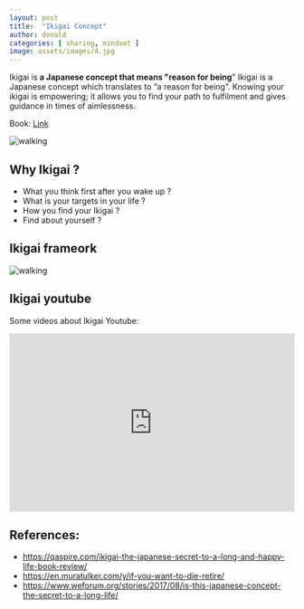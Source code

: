 ```yaml
---
layout: post
title:  "Ikigai Concept"
author: donald
categories: [ sharing, mindset ]
image: assets/images/4.jpg
---
```

Ikigai is **a Japanese concept that means "reason for being**"
Ikigai is a Japanese concept which translates to “a reason for being”. Knowing your ikigai is empowering; it allows you to find your path to fulfilment and gives guidance in times of aimlessness.

Book: [Link](https://www.amazon.com/Ikigai-Japanese-Secret-Long-Happy/dp/0143130722)

![walking](https://en.muratulker.com/wp-content/uploads/2024/01/kapak-3.jpg)

## Why Ikigai ?
- What you think first after you wake up ?
- What is your targets in your life ?
- How you find your Ikigai ?
- Find about yourself ?
## Ikigai frameork
![walking](https://assets.weforum.org/editor/tyvToPYsyaZXtaFiUISw-P6abde6j84YSh5o3tXq81c.jpg)

[//]: # (![walking]&#40;{{ site.baseurl }}/assets/images/3.jpg&#41;)

## Ikigai youtube
Some videos about Ikigai Youtube:
<p><iframe style="width:100%;" height="315" src="https://www.youtube.com/embed/pk-PcJS2QaU?si=KBwwe1NbI3cHQGMw" frameborder="0" allowfullscreen></iframe></p>

## References:
- https://qaspire.com/ikigai-the-japanese-secret-to-a-long-and-happy-life-book-review/
- https://en.muratulker.com/y/if-you-want-to-die-retire/
- https://www.weforum.org/stories/2017/08/is-this-japanese-concept-the-secret-to-a-long-life/
